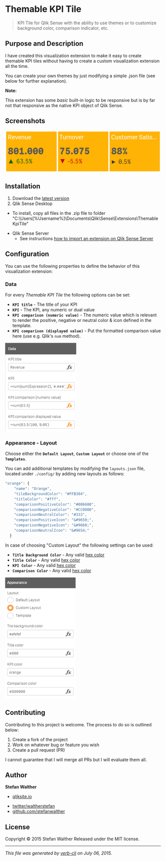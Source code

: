 # Themable KPI Tile

> KPI Tile for Qlik Sense with the ability to use themes or to customize background color, comparison indicator, etc.

## Purpose and Description

I have created this visualization extension to make it easy to create themable KPI tiles without having to create a custom visualization extension all the time.

You can create your own themes by just modifying a simple .json file (see below for further explanation).

**Note:**

This extension has some _basic_ built-in logic to be responsive but is by far not that responsive as the native KPI object of Qlik Sense.

## Screenshots

![](docs/images/kpis.png)

## Installation

1. Download the [latest version](https://github.com/stefanwalther/qsThemableKpiTile/raw/master/build/swr-themablekpitile_latest.zip)
2. Qlik Sense Desktop
  - To install, copy all files in the .zip file to folder "C:\Users[%Username%]\Documents\Qlik\Sense\Extensions\ThemableKpiTile"
* Qlik Sense Server
  - See instructions [how to import an extension on Qlik Sense Server](http://help.qlik.com/sense/en-us/developer/#../Subsystems/Workbench/Content/BuildingExtensions/HowTos/deploy-extensions.htm)

## Configuration

You can use the following properties to define the behavior of this visualization extension:

### Data

For every _Themable KPI Tile_ the following options can be set:

* **`KPI title`** - The title of your KPI
* **`KPI`** - The KPI, any numeric or dual value
* **`KPI comparison (numeric value)`** - The numeric value which is relevant to render the positive, negative or neutral color & icon defined in the template.
* **`KPI comparison (displayed value)`** - Put the formatted comparison value here (use e.g. Qlik's `num` method).

[![](docs/images/props_data.png)](http://help.qlik.com/sense/en-us/developer/#../Subsystems/Workbench/Content/BuildingExtensions/HowTos/deploy-extensions.htm)

### Appearance - Layout

Choose either the **`Default Layout`**, **`Custom Layout`** or choose one of the **`Templates`**.

You can add additional templates by modifying the `layouts.json` file, located under `./config/` by adding new layouts as follows:

```js
"orange": {
    "name": "Orange",
    "tileBackgroundColor": "#FFB304",
    "titleColor": "#fff",
    "comparisonPositiveColor": "#006600",
    "comparisonNegativeColor": "#CC0000",
    "comparisonNeutralColor": "#333",
    "comparisonPositiveIcon": "&#9650;",
    "comparisonNegativeIcon": "&#9660;",
    "comparisonNeutralIcon": "&#9654;"
  }
```

In case of choosing "Custom Layout" the following settings can be used:
* **`Title Background Color`** - Any valid [hex color](http://www.w3schools.com/tags/ref_colorpicker.asp)
* **`Title Color`** - Any valid [hex color](http://www.w3schools.com/tags/ref_colorpicker.asp)
* **`KPI Color`** - Any valid [hex color](http://www.w3schools.com/tags/ref_colorpicker.asp)
* **`Comparison Color`** - Any valid [hex color](http://www.w3schools.com/tags/ref_colorpicker.asp)

[![](docs/images/props_appearance.png)](http://www.w3schools.com/tags/ref_colorpicker.asp)

## Contributing

Contributing to this project is welcome. The process to do so is outlined below:

1. Create a fork of the project
2. Work on whatever bug or feature you wish
3. Create a pull request (PR)

I cannot guarantee that I will merge all PRs but I will evaluate them all.

## Author

**Stefan Walther**

+ [qliksite.io](http://qliksite.io)
* [twitter/waltherstefan](http://twitter.com/waltherstefan)
* [github.com/stefanwalther](http://github.com/stefanwalther)

## License

Copyright © 2015 Stefan Walther
Released under the MIT license.

***

_This file was generated by [verb-cli](https://github.com/assemble/verb-cli) on July 06, 2015._